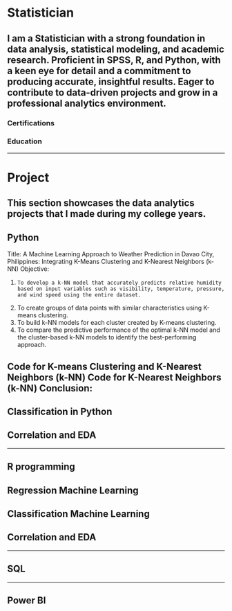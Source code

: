 # Statistician
I am a Statistician with a strong foundation in data analysis, statistical modeling, and academic research. Proficient in SPSS, R, and Python, with a keen eye for detail and a commitment to producing accurate, insightful results. Eager to contribute to data-driven projects and grow in a professional analytics environment.
---
### Certifications
### Education
***
# Project
This section showcases the data analytics projects that I made during my college years.
---
## Python
Title:
A Machine Learning Approach to Weather Prediction in Davao City, Philippines: Integrating K-Means Clustering and K-Nearest Neighbors (k-NN)
Objective:
  1.	 To develop a k-NN model that accurately predicts relative humidity based on input variables such as visibility, temperature, pressure, and wind speed using the entire dataset.
  2.	To create groups of data points with similar characteristics using K-means clustering.
  3.	To build k-NN models for each cluster created by K-means clustering.
  4.	To compare the predictive performance of the optimal k-NN model and the cluster-based k-NN models to identify the best-performing approach.

Code for K-means Clustering and K-Nearest Neighbors (k-NN)
Code for K-Nearest Neighbors (k-NN)
Conclusion:
----
Classification in Python
---
Correlation and EDA
---
***
## R programming 
Regression Machine Learning
---
Classification Machine Learning 
---
Correlation and EDA
---
***
## SQL
***
## Power BI
